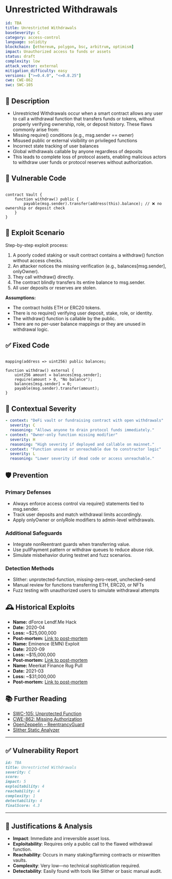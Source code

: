 # Unrestricted Withdrawals

```YAML
id: TBA
title: Unrestricted Withdrawals
baseSeverity: C
category: access-control
language: solidity
blockchain: [ethereum, polygon, bsc, arbitrum, optimism]
impact: Unauthorized access to funds or assets
status: draft
complexity: low
attack_vector: external
mitigation_difficulty: easy
versions: [">=0.4.0", "<=0.8.25"]
cwe: CWE-862
swc: SWC-105
```

## 📝 Description

- Unrestricted Withdrawals occur when a smart contract allows any user to call a withdrawal function that transfers funds or tokens, without properly verifying ownership, role, or deposit history. These flaws commonly arise from:
- Missing require() conditions (e.g., msg.sender == owner)
- Misused public or external visibility on privileged functions
- Incorrect state tracking of user balances
- Global withdrawals callable by anyone regardless of deposits
- This leads to complete loss of protocol assets, enabling malicious actors to withdraw user funds or protocol reserves without authorization.

## 🚨 Vulnerable Code

```solidity

contract Vault {
    function withdraw() public {
        payable(msg.sender).transfer(address(this).balance); // ❌ no ownership or deposit check
    }
}
```

## 🧪 Exploit Scenario

Step-by-step exploit process:

1. A poorly coded staking or vault contract contains a withdraw() function without access checks.
2. An attacker notices the missing verification (e.g., balances[msg.sender], onlyOwner).
3. They call withdraw() directly.
4. The contract blindly transfers its entire balance to msg.sender.
5. All user deposits or reserves are stolen.

**Assumptions:**

- The contract holds ETH or ERC20 tokens.
- There is no require() verifying user deposit, stake, role, or identity.
- The withdraw() function is callable by the public.
- There are no per-user balance mappings or they are unused in withdrawal logic.

## ✅ Fixed Code

```solidity

mapping(address => uint256) public balances;

function withdraw() external {
    uint256 amount = balances[msg.sender];
    require(amount > 0, "No balance");
    balances[msg.sender] = 0;
    payable(msg.sender).transfer(amount);
}
```

## 🧭 Contextual Severity

```yaml
- context: "DeFi vault or fundraising contract with open withdrawals"
  severity: C
  reasoning: "Allows anyone to drain protocol funds immediately."
- context: "Owner-only function missing modifier"
  severity: H
  reasoning: "High severity if deployed and callable on mainnet."
- context: "Function unused or unreachable due to constructor logic"
  severity: L
  reasoning: "Lower severity if dead code or access unreachable."
```

## 🛡️ Prevention

### Primary Defenses

- Always enforce access control via require() statements tied to msg.sender.
- Track user deposits and match withdrawal limits accordingly.
- Apply onlyOwner or onlyRole modifiers to admin-level withdrawals.

### Additional Safeguards

- Integrate nonReentrant guards when transferring value.
- Use pullPayment pattern or withdraw queues to reduce abuse risk.
- Simulate misbehavior during testnet and fuzz scenarios.

### Detection Methods

- Slither: unprotected-function, missing-zero-reset, unchecked-send
- Manual review for functions transferring ETH, ERC20, or NFTs
- Fuzz testing with unauthorized users to simulate withdrawal attempts

## 🕰️ Historical Exploits

- **Name:** dForce Lendf.Me Hack 
- **Date:** 2020-04 
- **Loss:** ~$25,000,000 
- **Post-mortem:** [Link to post-mortem](https://quantstamp.com/blog/how-the-dforce-hacker-used-reentrancy-to-steal-25-million) 
- **Name:** Eminence (EMN) Exploit 
- **Date:** 2020-09 
- **Loss:** ~$15,000,000 
- **Post-mortem:** [Link to post-mortem](https://sampriestley.com/defi-arbs-explained-15m-eminence-attack/) 
- **Name:** Meerkat Finance Rug Pull 
- **Date:** 2021-03 
- **Loss:** ~$31,000,000 
- **Post-mortem:** [Link to post-mortem](https://coinmarketcap.com/academy/article/31m-stolen-after-meerkat-finance-launch-goes-wrong)
  
## 📚 Further Reading

- [SWC-105: Unprotected Function](https://swcregistry.io/docs/SWC-105) 
- [CWE-862: Missing Authorization](https://cwe.mitre.org/data/definitions/862.html) 
- [OpenZeppelin – ReentrancyGuard](https://docs.openzeppelin.com/contracts/4.x/api/security#ReentrancyGuard) 
- [Slither Static Analyzer](https://github.com/crytic/slither) 

---

## ✅ Vulnerability Report

```markdown
id: TBA
title: Unrestricted Withdrawals
severity: C
score:
impact: 5       
exploitability: 4 
reachability: 4  
complexity: 1    
detectability: 4 
finalScore: 4.3
```

---

## 📄 Justifications & Analysis

- **Impact**: Immediate and irreversible asset loss.
- **Exploitability**: Requires only a public call to the flawed withdrawal function.
- **Reachability**: Occurs in many staking/farming contracts or miswritten vaults.
- **Complexity**: Very low—no technical sophistication required.
- **Detectability**: Easily found with tools like Slither or basic manual audit.
